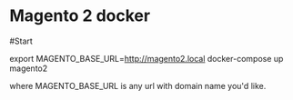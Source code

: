 # Magento 2 docker
#Start

export MAGENTO_BASE_URL=http://magento2.local
docker-compose up magento2

where MAGENTO_BASE_URL is any url with domain name you'd like.

